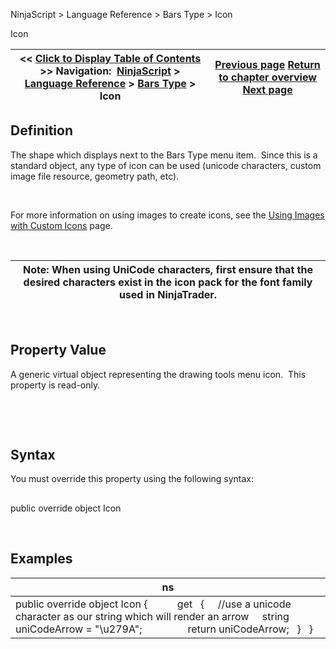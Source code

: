 ﻿


NinjaScript \> Language Reference \> Bars Type \> Icon






















Icon







| \<\< [Click to Display Table of Contents](icon_barstype.md) \>\> **Navigation:**     [NinjaScript](ninjascript-1.md) \> [Language Reference](language_reference_wip-1.md) \> [Bars Type](bars_type-1.md) \> Icon | [Previous page](getpercentcomplete-1.md) [Return to chapter overview](bars_type-1.md) [Next page](isremovelastbarsupported-1.md) |
| --- | --- |











## Definition


The shape which displays next to the Bars Type menu item.  Since this is a standard object, any type of icon can be used (unicode characters, custom image file resource, geometry path, etc). 


 


For more information on using images to create icons, see the [Using Images with Custom Icons](using_images_and_geometry_with_custom_icons-1.md) page.


 




| Note: When using UniCode characters, first ensure that the desired characters exist in the icon pack for the font family used in NinjaTrader. |
| --- |



 


## Property Value


A generic virtual object representing the drawing tools menu icon.  This property is read\-only.


 


 


## Syntax


You must override this property using the following syntax:


## 


public override object Icon


 


## Examples




| ns |
| --- |
| public override object Icon {             get     {      //use a unicode character as our string which will render an arrow      string uniCodeArrow \= "\\u279A";                  return uniCodeArrow;     }    } |









